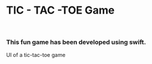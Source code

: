 <h1>TIC - TAC -TOE Game</h1>
<br>
<h3>This fun game has been developed using swift.</h3>
UI of a tic-tac-toe game
